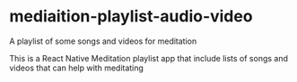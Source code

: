 # mediaition-playlist-audio-video
A playlist of some songs and videos for meditation 

This is a React Native Meditation playlist app that include lists of songs and videos that can help with meditating

